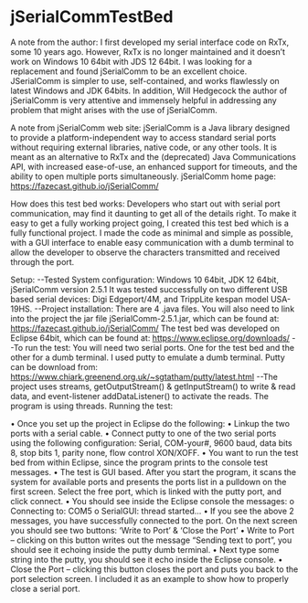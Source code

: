 # jSerialCommTestBed
A note from the author:
I first developed my serial interface code on RxTx, some 10 years ago. However, RxTx is no longer maintained and it doesn’t work on Windows 10 64bit with JDS 12 64bit. I was looking for a replacement and found jSerialComm to be an excellent choice. JSerialComm is simpler to use, self-contained, and works flawlessly on latest Windows and JDK 64bits. In addition, Will Hedgecock the author of jSerialComm is very attentive and immensely helpful in addressing any problem that might arises with the use of jSerialComm.

A note from jSerialComm web site: jSerialComm is a Java library designed to provide a platform-independent way to access standard serial ports without requiring external libraries, native code, or any other tools. It is meant as an alternative to RxTx and the (deprecated) Java Communications API, with increased ease-of-use, an enhanced support for timeouts, and the ability to open multiple ports simultaneously. jSerialComm home page: https://fazecast.github.io/jSerialComm/


How does this test bed works:
Developers who start out with serial port communication, may find it daunting to get all of the details right. To make it easy to get a fully working project going, I created this test bed which is a fully functional project. I made the code as minimal and simple as possible, with a GUI interface to enable easy communication with a dumb terminal to allow the developer to observe the characters transmitted and received through the port.


Setup:
--Tested System configuration: Windows 10 64bit, JDK 12 64bit, jSerialComm version 2.5.1 It was tested successfully on two different USB based serial devices: Digi Edgeport/4M, and TrippLite kespan model USA-19HS.
--Project installation: There are 4 .java files. You will also need to link into the project the jar file jSerialComm-2.5.1.jar, which can be found at: https://fazecast.github.io/jSerialComm/
The test bed was developed on Eclipse 64bit, which can be found at: https://www.eclipse.org/downloads/
--To run the test: You will need two serial ports. One for the test bed and the other for a dumb terminal. I used putty to emulate a dumb terminal. Putty can be download from: https://www.chiark.greenend.org.uk/~sgtatham/putty/latest.html
--The project uses streams, getOutputStream() & getInputStream() to write & read data, and event-listener addDataListener() to activate the reads. The program is using threads.
Running the test:

•	Once you set up the project in Eclipse do the following:
•	Linkup the two ports with a serial cable.
•	Connect putty to one of the two serial ports using the following configuration: Serial, COM-your#, 9600 baud, data bits 8, stop bits 1, parity none, flow control XON/XOFF.
•	You want to run the test bed from within Eclipse, since the program prints to the console test messages.
•	The test is GUI based. After you start the program, it scans the system for available ports and presents the ports list in a pulldown on the first screen. Select the free port, which is linked with the putty port, and click connect.
•	You should see inside the Eclipse console the messages:
o		Connecting to: COM5
o		SerialGUI: thread started...
•	If you see the above 2 messages, you have successfully connected to the port. On the next screen you should see two buttons: ‘Write to Port’ & ‘Close the Port’
•	Write to Port – clicking on this button writes out the message “Sending text to port”, you should see it echoing inside the putty dumb terminal.
•	Next type some string into the putty, you should see it echo inside the Eclipse console.
•	Close the Port – clicking this button closes the port and puts you back to the port selection screen. I included it as an example to show how to properly close a serial port.

